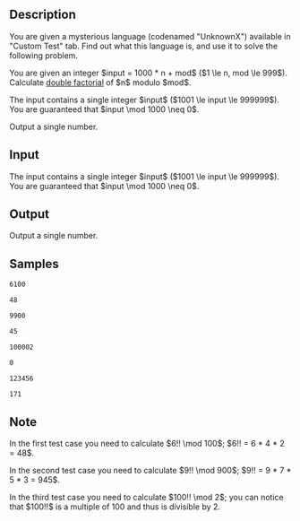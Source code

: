 ## Description

<div><p>You are given a mysterious language (codenamed "UnknownX") available in "Custom Test" tab. Find out what this language is, and use it to solve the following problem.</p><p>You are given an integer $input = 1000 * n + mod$ ($1 \le n, mod \le 999$). Calculate <a href="https://en.wikipedia.org/wiki/Double_factorial">double factorial</a> of $n$ modulo $mod$.</p></div><div class="input-specification"><p>The input contains a single integer $input$ ($1001 \le input \le 999999$). You are guaranteed that $input \mod 1000 \neq 0$.</p></div><div class="output-specification"><p>Output a single number.</p></div>

## Input

<p>The input contains a single integer $input$ ($1001 \le input \le 999999$). You are guaranteed that $input \mod 1000 \neq 0$.</p>

## Output

<p>Output a single number.</p>

## Samples

```input1
6100
```

```output1
48
```






```input2
9900
```

```output2
45
```






```input3
100002
```

```output3
0
```






```input4
123456
```

```output4
171
```




## Note

<p>In the first test case you need to calculate $6!! \mod 100$; $6!! = 6 * 4 * 2 = 48$.</p><p>In the second test case you need to calculate $9!! \mod 900$; $9!! = 9 * 7 * 5 * 3 = 945$.</p><p>In the third test case you need to calculate $100!! \mod 2$; you can notice that $100!!$ is a multiple of 100 and thus is divisible by 2.</p>
